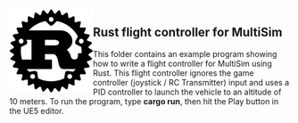 <img src="logo.png" height=150 align="left">

## Rust flight controller for MultiSim

This folder contains an example program showing how to write a flight controller for MultiSim using Rust.
This flight controller ignores the game controller (joystick / RC Transmitter) input and uses a PID 
controller to launch the vehicle to an altitude of 10 meters. To run the program, type <b>cargo run</b>, 
then hit the Play button in the UE5 editor.
